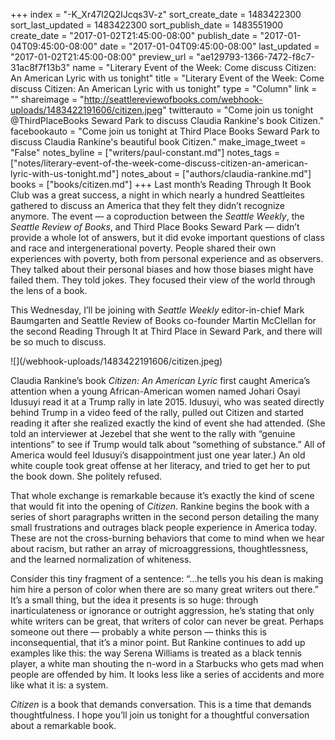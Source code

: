 +++
index = "-K_Xr47l2Q2lJcqs3V-z"
sort_create_date = 1483422300
sort_last_updated = 1483422300
sort_publish_date = 1483551900
create_date = "2017-01-02T21:45:00-08:00"
publish_date = "2017-01-04T09:45:00-08:00"
date = "2017-01-04T09:45:00-08:00"
last_updated = "2017-01-02T21:45:00-08:00"
preview_url = "ae129793-1366-7472-f8c7-31ac8f7f13b3"
name = "Literary Event of the Week: Come discuss Citizen: An American Lyric with us tonight"
title = "Literary Event of the Week: Come discuss Citizen: An American Lyric with us tonight"
type = "Column"
link = ""
shareimage = "http://seattlereviewofbooks.com/webhook-uploads/1483422191606/citizen.jpeg"
twitterauto = "Come join us tonight @ThirdPlaceBooks Seward Park to discuss Claudia Rankine's book Citizen."
facebookauto = "Come join us tonight at Third Place Books Seward Park to discuss Claudia Rankine's beautiful book Citizen."
make_image_tweet = "False"
notes_byline = ["writers/paul-constant.md"]
notes_tags = ["notes/literary-event-of-the-week-come-discuss-citizen-an-american-lyric-with-us-tonight.md"]
notes_about = ["authors/claudia-rankine.md"]
books = ["books/citizen.md"]
+++
Last month’s Reading Through It Book Club was a great success, a night in which nearly a hundred Seattleites gathered to discuss an America that they felt they didn’t recognize anymore. The event — a coproduction between the *Seattle Weekly*, the *Seattle Review of Books*, and Third Place Books Seward Park — didn’t provide a whole lot of answers, but it did evoke important questions of class and race and intergenerational poverty. People shared their own experiences with poverty, both from personal experience and as observers. They talked about their personal biases and how those biases might have failed them. They told jokes. They focused their view of the world through the lens of a book.

This Wednesday, I’ll be joining with *Seattle Weekly* editor-in-chief Mark Baumgarten and Seattle Review of Books co-founder Martin McClellan for the second Reading Through It at Third Place in Seward Park, and there will be so much to discuss.

<p class="image-left">![](/webhook-uploads/1483422191606/citizen.jpeg)</p>

Claudia Rankine’s book *Citizen: An American Lyric* first caught America’s attention when a young African-American women named Johari Osayi Idusuyi read it at a Trump rally in late 2015. Idusuyi, who was seated directly behind Trump in a video feed of the rally, pulled out Citizen and started reading it after she realized exactly the kind of event she had attended. (She told an interviewer at Jezebel that she went to the rally with “genuine intentions” to see if Trump would talk about “something of substance.” All of America would feel Idusuyi’s disappointment just one year later.) An old white couple took great offense at her literacy, and tried to get her to put the book down. She politely refused.

That whole exchange is remarkable because it’s exactly the kind of scene that would fit into the opening of *Citizen*. Rankine begins the book with a series of short paragraphs written in the second person detailing the many small frustrations and outrages black people experience in America today. These are not the cross-burning behaviors that come to mind when we hear about racism, but rather an array of microaggressions, thoughtlessness, and the learned normalization of whiteness. 

Consider this tiny fragment of a sentence: “…he tells you his dean is making him hire a person of color when there are so many great writers out there.” It’s a small thing, but the idea it presents is so huge: through inarticulateness or ignorance or outright aggression, he’s stating that only white writers can be great, that writers of color can never be great. Perhaps someone out there — probably a white person — thinks this is inconsequential, that it’s a minor point. But Rankine continues to add up examples like this: the way Serena Williams is treated as a black tennis player, a white man shouting the n-word in a Starbucks who gets mad when people are offended by him. It looks less like a series of accidents and more like what it is: a system.

*Citizen* is a book that demands conversation. This is a time that demands thoughtfulness. I hope you’ll join us tonight for a thoughtful conversation about a remarkable book.
